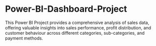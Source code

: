 # Power-BI-Dashboard-Project
This Power BI Project provides a comprehensive analysis of sales data, offering valuable insights into sales performance, profit distribution, and customer behaviour across different categories, sub-categories, and payment methods.

